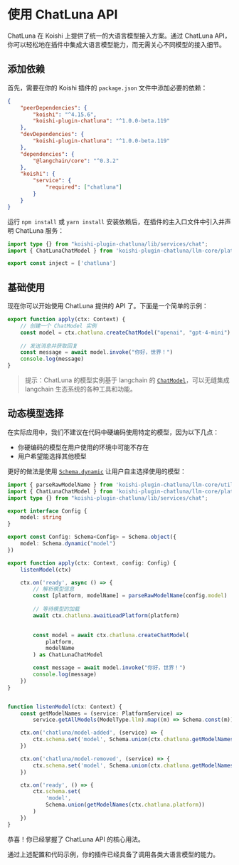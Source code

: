 # 使用 ChatLuna API

ChatLuna 在 Koishi 上提供了统一的大语言模型接入方案。通过 ChatLuna API，你可以轻松地在插件中集成大语言模型能力，而无需关心不同模型的接入细节。

## 添加依赖

首先，需要在你的 Koishi 插件的 `package.json` 文件中添加必要的依赖：

```json
{
    "peerDependencies": {
        "koishi": "^4.15.6",
        "koishi-plugin-chatluna": "^1.0.0-beta.119"
    },
    "devDependencies": {
        "koishi-plugin-chatluna": "^1.0.0-beta.119"
    },
    "dependencies": {
        "@langchain/core": "^0.3.2"
    },
    "koishi": {
        "service": {
            "required": ["chatluna"]
        }
    }
}
```

运行 `npm install` 或 `yarn install` 安装依赖后，在插件的主入口文件中引入并声明 ChatLuna 服务：

```typescript
import type {} from "koishi-plugin-chatluna/lib/services/chat";
import { ChatLunaChatModel } from 'koishi-plugin-chatluna/llm-core/platform/model'

export const inject = ['chatluna']
```

## 基础使用

现在你可以开始使用 ChatLuna 提供的 API 了。下面是一个简单的示例：

```typescript
export function apply(ctx: Context) {
    // 创建一个 ChatModel 实例
    const model = ctx.chatluna.createChatModel("openai", "gpt-4-mini") as ChatLunaChatModel
    
    // 发送消息并获取回复
    const message = await model.invoke("你好，世界！")
    console.log(message)
}
```

> 提示：ChatLuna 的模型实例基于 langchain 的 [`ChatModel`](https://js.langchain.com/docs/concepts/chat_models)，可以无缝集成 langchain 生态系统的各种工具和功能。

## 动态模型选择

在实际应用中，我们不建议在代码中硬编码使用特定的模型，因为以下几点：

- 你硬编码的模型在用户使用的环境中可能不存在
- 用户希望能选择其他模型

更好的做法是使用 [`Schema.dynamic`](https://koishi.chat/zh-CN/schema/advanced/dynamic.html) 让用户自主选择使用的模型：

```typescript
import { parseRawModelName } from 'koishi-plugin-chatluna/llm-core/utils/count_tokens'
import { ChatLunaChatModel } from 'koishi-plugin-chatluna/llm-core/platform/model'
import type {} from "koishi-plugin-chatluna/lib/services/chat";

export interface Config {
    model: string
}

export const Config: Schema<Config> = Schema.object({
    model: Schema.dynamic("model")
})

export function apply(ctx: Context, config: Config) {
    listenModel(ctx)

    ctx.on('ready', async () => {
        // 解析模型信息
        const [platform, modelName] = parseRawModelName(config.model)
        
        // 等待模型的加载
        await ctx.chatluna.awaitLoadPlatform(platform)

       
        const model = await ctx.chatluna.createChatModel(
            platform,
            modelName
        ) as ChatLunaChatModel

        const message = await model.invoke("你好，世界！")
        console.log(message)
    })
}


function listenModel(ctx: Context) {
    const getModelNames = (service: PlatformService) => 
        service.getAllModels(ModelType.llm).map((m) => Schema.const(m))

    ctx.on('chatluna/model-added', (service) => {
        ctx.schema.set('model', Schema.union(ctx.chatluna.getModelNames(service)))
    })

    ctx.on('chatluna/model-removed', (service) => {
        ctx.schema.set('model', Schema.union(ctx.chatluna.getModelNames(service)))
    })

    ctx.on('ready', () => {
        ctx.schema.set(
            'model',
            Schema.union(getModelNames(ctx.chatluna.platform))
        )
    })
}
```

恭喜！你已经掌握了 ChatLuna API 的核心用法。

通过上述配置和代码示例，你的插件已经具备了调用各类大语言模型的能力。
